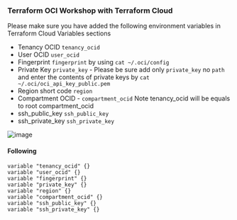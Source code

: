 ### Terraform OCI Workshop with Terraform Cloud

Please make sure you have added the following environment variables in Terraform Cloud Variables sections

- Tenancy OCID `tenancy_ocid` 
- User OCID `user_ocid`
- Fingerprint `fingerprint` by using `cat ~/.oci/config`
- Private Key `private_key` - Please be sure add only `private_key` no `path` and enter the contents of private keys by `cat ~/.oci/oci_api_key_public.pem`
- Region short code `region`
- Compartment OCID - `compartment_ocid` Note tenancy_ocid will be equals to root compartment_ocid
- ssh_public_key `ssh_public_key`
- ssh_private_key `ssh_private_key`

![image](https://user-images.githubusercontent.com/626498/80310496-a5b58f80-87f8-11ea-849d-6891822202e5.png)


#### Following 

```HCL
variable "tenancy_ocid" {}
variable "user_ocid" {}
variable "fingerprint" {}
variable "private_key" {}
variable "region" {}
variable "compartment_ocid" {}
variable "ssh_public_key" {}
variable "ssh_private_key" {}
```





